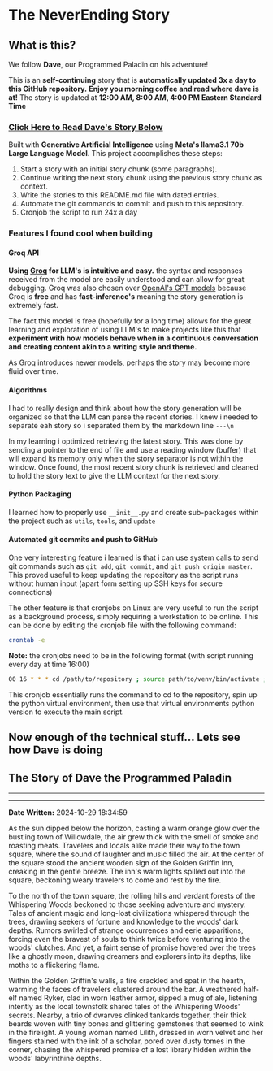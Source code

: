 # The NeverEnding Story

## What is this?

We follow **Dave**, our Programmed Paladin on his adventure!

This is an **self-continuing** story that is **automatically updated 3x a day to this GitHub repository.**
**Enjoy you morning coffee and read where dave is at!** The story is updated at **12:00 AM, 8:00 AM, 4:00 PM Eastern Standard Time**

### [Click Here to Read Dave's Story Below](#the-story-of-dave-the-programmed-paladin)

Built with **Generative Artificial Intelligence** using **Meta's llama3.1 70b Large Language Model**. This project accomplishes these steps:

1. Start a story with an initial story chunk (some paragraphs).
2. Continue writing the next story chunk using the previous story chunk as context.
3. Write the stories to this README.md file with dated entries.
4. Automate the git commands to commit and push to this repository.
5. Cronjob the script to run 24x a day

### Features I found cool when building

#### Groq API

**Using [Groq](https://groq.com/) for LLM's is intuitive and easy.** the syntax and responses received from the model are easily understood and can allow for great debugging. Groq was also chosen over [OpenAI's GPT models](https://openai.com/api/) because Groq is **free** and has **fast-inference's** meaning the story generation is extremely fast.

The fact this model is free (hopefully for a long time) allows for the great learning and exploration of using LLM's to make projects like this that **experiment with how models behave when in a continuous conversation and creating content akin to a writing style and theme.**

As Groq introduces newer models, perhaps the story may become more fluid over time.

#### Algorithms

I had to really design and think about how the story generation will be organized so that the LLM can parse the recent stories. I knew i needed to separate eah story so i separated them by the markdown line `---\n`

In my learning i optimized retrieving the latest story. This was done by sending a pointer to the end of file and use a reading window (buffer) that will expand its memory only when the story separator is not within the window. Once found, the most recent story chunk is retrieved and cleaned to hold the story text to give the LLM context for the next story.

#### Python Packaging

I learned how to properly use `__init__.py` and create sub-packages within the project such as `utils`, `tools`, and `update`

#### Automated git commits and push to GitHub

One very interesting feature i learned is that i can use system calls to send git commands such as `git add`, `git commit`, and `git push origin master`. This proved useful to keep updating the repository as the script runs without human input (apart form setting up SSH keys for secure connections)

The other feature is that cronjobs on Linux are very useful to run the script as a background process, simply requiring a workstation to be online. This can be done by editing the cronjob file with the following command:

```bash
crontab -e
```

**Note:** the cronjobs need to be in the following format (with script running every day at time 16:00)

```bash
00 16 * * * cd /path/to/repository ; source path/to/venv/bin/activate ; path/to/venv/bin/python3 /path/to/repository/main.py
```

This cronjob essentially runs the command to cd to the repository, spin up the python virtual environment, then use that virtual environments python version to execute the main script.

## Now enough of the technical stuff... Lets see how Dave is doing

## The Story of Dave the Programmed Paladin

---

---

**Date Written:** 2024-10-29 18:34:59

As the sun dipped below the horizon, casting a warm orange glow over the bustling town of Willowdale, the air grew thick with the smell of smoke and roasting meats. Travelers and locals alike made their way to the town square, where the sound of laughter and music filled the air. At the center of the square stood the ancient wooden sign of the Golden Griffin Inn, creaking in the gentle breeze. The inn's warm lights spilled out into the square, beckoning weary travelers to come and rest by the fire.

To the north of the town square, the rolling hills and verdant forests of the Whispering Woods beckoned to those seeking adventure and mystery. Tales of ancient magic and long-lost civilizations whispered through the trees, drawing seekers of fortune and knowledge to the woods' dark depths. Rumors swirled of strange occurrences and eerie apparitions, forcing even the bravest of souls to think twice before venturing into the woods' clutches. And yet, a faint sense of promise hovered over the trees like a ghostly moon, drawing dreamers and explorers into its depths, like moths to a flickering flame.

Within the Golden Griffin's walls, a fire crackled and spat in the hearth, warming the faces of travelers clustered around the bar. A weathered half-elf named Ryker, clad in worn leather armor, sipped a mug of ale, listening intently as the local townsfolk shared tales of the Whispering Woods' secrets. Nearby, a trio of dwarves clinked tankards together, their thick beards woven with tiny bones and glittering gemstones that seemed to wink in the firelight. A young woman named Lilith, dressed in worn velvet and her fingers stained with the ink of a scholar, pored over dusty tomes in the corner, chasing the whispered promise of a lost library hidden within the woods' labyrinthine depths.
